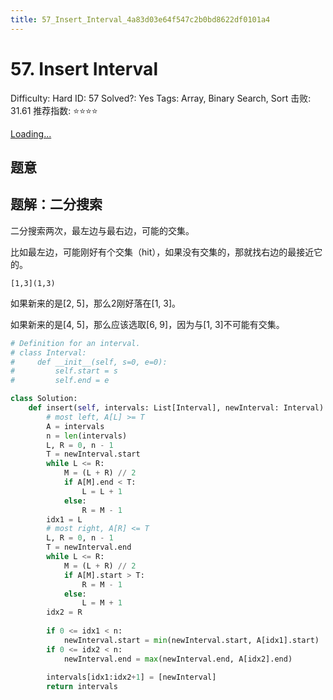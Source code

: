 ```yaml
---
title: 57_Insert_Interval_4a83d03e64f547c2b0bd8622df0101a4
---
```


# 57. Insert Interval

Difficulty: Hard
ID: 57
Solved?: Yes
Tags: Array, Binary Search, Sort
击败: 31.61
推荐指数: ⭐⭐⭐⭐

[Loading...](https://leetcode.com/problems/insert-interval/)

## 题意

## 题解：二分搜索

二分搜索两次，最左边与最右边，可能的交集。

比如最左边，可能刚好有个交集（hit），如果没有交集的，那就找右边的最接近它的。

```
[1,3](1,3)
```

如果新来的是[2, 5]，那么2刚好落在[1, 3]。

如果新来的是[4, 5]，那么应该选取[6, 9]，因为与[1, 3]不可能有交集。

```python
# Definition for an interval.
# class Interval:
#     def __init__(self, s=0, e=0):
#         self.start = s
#         self.end = e

class Solution:
    def insert(self, intervals: List[Interval], newInterval: Interval) -> List[Interval]:
        # most left, A[L] >= T
        A = intervals
        n = len(intervals)
        L, R = 0, n - 1
        T = newInterval.start
        while L <= R:
            M = (L + R) // 2
            if A[M].end < T:
                L = L + 1
            else:
                R = M - 1
        idx1 = L
        # most right, A[R] <= T
        L, R = 0, n - 1
        T = newInterval.end
        while L <= R:
            M = (L + R) // 2
            if A[M].start > T:
                R = M - 1
            else:
                L = M + 1
        idx2 = R
        
        if 0 <= idx1 < n:
            newInterval.start = min(newInterval.start, A[idx1].start)
        if 0 <= idx2 < n:
            newInterval.end = max(newInterval.end, A[idx2].end)
        
        intervals[idx1:idx2+1] = [newInterval]
        return intervals
```